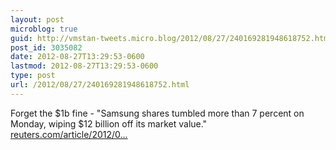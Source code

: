 ```yaml
---
layout: post
microblog: true
guid: http://vmstan-tweets.micro.blog/2012/08/27/240169281948618752.html
post_id: 3035082
date: 2012-08-27T13:29:53-0600
lastmod: 2012-08-27T13:29:53-0600
type: post
url: /2012/08/27/240169281948618752.html
---
```

Forget the $1b fine - "Samsung shares tumbled more than 7 percent on Monday, wiping $12 billion off its market value." <a href="http://www.reuters.com/article/2012/08/27/us-samsung-apple-supply-idUSBRE87Q06N20120827">reuters.com/article/2012/0…</a>
